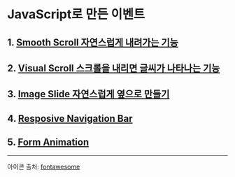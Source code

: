 # JavaScript로 만든 이벤트

## 1. [Smooth Scroll 자연스럽게 내려가는 기능](https://github.com/enginecode-cpu/Pure-Event-JavaScript/tree/main/1.Smooth-Scroll)
## 2. [Visual Scroll 스크롤을 내리면 글씨가 나타나는 기능](https://github.com/enginecode-cpu/Pure-Event-JavaScript/tree/main/2.Visual%20Effect)
## 3. [Image Slide 자연스럽게 옆으로 만들기](https://github.com/enginecode-cpu/Pure-Event-JavaScript/tree/main/3.Image-Slider)
## 4. [Resposive Navigation Bar](https://github.com/enginecode-cpu/Pure-Event-JavaScript/tree/main/4.Responsive-Nav)
## 5. [Form Animation](https://github.com/enginecode-cpu/Pure-Event-JavaScript/tree/main/5.Form-Animation)

---

아이콘 출처: [fontawesome](https://fontawesome.com/)